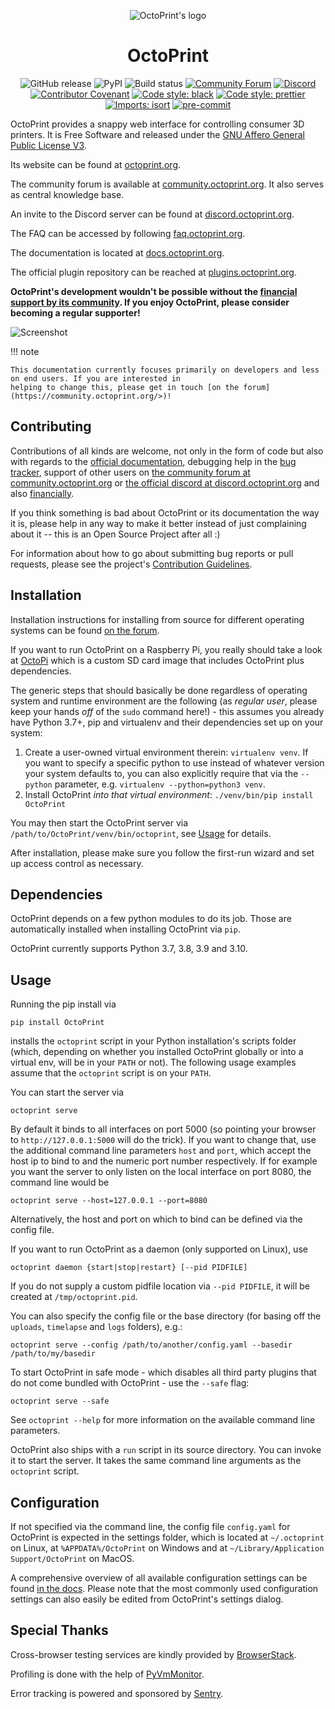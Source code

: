 <p align="center"><img src="https://octoprint.org/assets/img/logo.png" alt="OctoPrint's logo" /></p>

<h1 align="center">OctoPrint</h1>

<p align="center">
  <img src="https://img.shields.io/github/v/release/OctoPrint/OctoPrint?logo=github&logoColor=white" alt="GitHub release"/>
  <img src="https://img.shields.io/pypi/v/OctoPrint?logo=python&logoColor=white" alt="PyPI"/>
  <img src="https://img.shields.io/github/actions/workflow/status/OctoPrint/OctoPrint/build.yml?branch=master" alt="Build status"/>
  <a href="https://community.octoprint.org"><img src="https://img.shields.io/discourse/users?label=forum&logo=discourse&logoColor=white&server=https%3A%2F%2Fcommunity.octoprint.org" alt="Community Forum"/></a>
  <a href="https://discord.octoprint.org"><img src="https://img.shields.io/discord/704958479194128507?label=discord&logo=discord&logoColor=white" alt="Discord"/></a>
  <a href="https://octoprint.org/conduct/"><img src="https://img.shields.io/badge/Contributor%20Covenant-v2.0%20adopted-ff69b4.svg" alt="Contributor Covenant"/></a>
  <a href="https://github.com/psf/black"><img src="https://img.shields.io/badge/code%20style-black-000000.svg" alt="Code style: black"/></a>
  <a href="https://github.com/prettier/prettier"><img src="https://img.shields.io/badge/code_style-prettier-ff69b4.svg?style=flat-square" alt="Code style: prettier"/></a>
  <a href="https://pycqa.github.io/isort/"><img src="https://img.shields.io/badge/%20imports-isort-%231674b1" alt="Imports: isort"/></a>
  <a href="https://github.com/pre-commit/pre-commit"><img src="https://img.shields.io/badge/pre--commit-enabled-brightgreen?logo=pre-commit&logoColor=white" alt="pre-commit"/></a>
</p>

OctoPrint provides a snappy web interface for controlling consumer 3D printers. It is Free Software
and released under the [GNU Affero General Public License V3](https://www.gnu.org/licenses/agpl-3.0.html).

Its website can be found at [octoprint.org](https://octoprint.org/?utm_source=github&utm_medium=readme).

The community forum is available at [community.octoprint.org](https://community.octoprint.org/?utm_source=github&utm_medium=readme). It also serves as central knowledge base.

An invite to the Discord server can be found at [discord.octoprint.org](https://discord.octoprint.org).

The FAQ can be accessed by following [faq.octoprint.org](https://faq.octoprint.org/?utm_source=github&utm_medium=readme).

The documentation is located at [docs.octoprint.org](https://docs.octoprint.org).

The official plugin repository can be reached at [plugins.octoprint.org](https://plugins.octoprint.org/?utm_source=github&utm_medium=readme).

**OctoPrint's development wouldn't be possible without the [financial support by its community](https://octoprint.org/support-octoprint/?utm_source=github&utm_medium=readme).
If you enjoy OctoPrint, please consider becoming a regular supporter!**

![Screenshot](https://octoprint.org/assets/img/screenshot-readme.png)

!!! note

    This documentation currently focuses primarily on developers and less on end users. If you are interested in
    helping to change this, please get in touch [on the forum](https://community.octoprint.org/>)!

## Contributing

Contributions of all kinds are welcome, not only in the form of code but also with regards to the
[official documentation](https://docs.octoprint.org/), debugging help
in the [bug tracker](https://github.com/OctoPrint/OctoPrint/issues), support of other users on
[the community forum at community.octoprint.org](https://community.octoprint.org) or
[the official discord at discord.octoprint.org](https://discord.octoprint.org)
and also [financially](https://octoprint.org/support-octoprint/?utm_source=github&utm_medium=readme).

If you think something is bad about OctoPrint or its documentation the way it is, please help
in any way to make it better instead of just complaining about it -- this is an Open Source Project
after all :)

For information about how to go about submitting bug reports or pull requests, please see the project's
[Contribution Guidelines](https://github.com/OctoPrint/OctoPrint/blob/master/CONTRIBUTING.md).

## Installation

Installation instructions for installing from source for different operating
systems can be found [on the forum](https://community.octoprint.org/tags/c/support/guides/15/setup).

If you want to run OctoPrint on a Raspberry Pi, you really should take a look at [OctoPi](https://github.com/guysoft/OctoPi)
which is a custom SD card image that includes OctoPrint plus dependencies.

The generic steps that should basically be done regardless of operating system
and runtime environment are the following (as *regular
user*, please keep your hands *off* of the `sudo` command here!) - this assumes
you already have Python 3.7+, pip and virtualenv and their dependencies set up on your system:

1. Create a user-owned virtual environment therein: `virtualenv venv`. If you want to specify a specific python
   to use instead of whatever version your system defaults to, you can also explicitly require that via the `--python`
   parameter, e.g. `virtualenv --python=python3 venv`.
2. Install OctoPrint *into that virtual environment*: `./venv/bin/pip install OctoPrint`

You may then start the OctoPrint server via `/path/to/OctoPrint/venv/bin/octoprint`, see [Usage](#usage)
for details.

After installation, please make sure you follow the first-run wizard and set up
access control as necessary.

## Dependencies

OctoPrint depends on a few python modules to do its job. Those are automatically installed when installing
OctoPrint via `pip`.

OctoPrint currently supports Python 3.7, 3.8, 3.9 and 3.10.

## Usage

Running the pip install via

    pip install OctoPrint

installs the `octoprint` script in your Python installation's scripts folder
(which, depending on whether you installed OctoPrint globally or into a virtual env, will be in your `PATH` or not). The
following usage examples assume that the `octoprint` script is on your `PATH`.

You can start the server via

    octoprint serve

By default it binds to all interfaces on port 5000 (so pointing your browser to `http://127.0.0.1:5000`
will do the trick). If you want to change that, use the additional command line parameters `host` and `port`,
which accept the host ip to bind to and the numeric port number respectively. If for example you want the server
to only listen on the local interface on port 8080, the command line would be

    octoprint serve --host=127.0.0.1 --port=8080

Alternatively, the host and port on which to bind can be defined via the config file.

If you want to run OctoPrint as a daemon (only supported on Linux), use

    octoprint daemon {start|stop|restart} [--pid PIDFILE]

If you do not supply a custom pidfile location via `--pid PIDFILE`, it will be created at `/tmp/octoprint.pid`.

You can also specify the config file or the base directory (for basing off the `uploads`, `timelapse` and `logs` folders),
e.g.:

    octoprint serve --config /path/to/another/config.yaml --basedir /path/to/my/basedir

To start OctoPrint in safe mode - which disables all third party plugins that do not come bundled with OctoPrint - use
the ``--safe`` flag:

    octoprint serve --safe

See `octoprint --help` for more information on the available command line parameters.

OctoPrint also ships with a `run` script in its source directory. You can invoke it to start the server. It
takes the same command line arguments as the `octoprint` script.

## Configuration

If not specified via the command line, the config file `config.yaml` for OctoPrint is expected in the settings folder,
which is located at `~/.octoprint` on Linux, at `%APPDATA%/OctoPrint` on Windows and
at `~/Library/Application Support/OctoPrint` on MacOS.

A comprehensive overview of all available configuration settings can be found
[in the docs](https://docs.octoprint.org/en/master/configuration/config_yaml.html).
Please note that the most commonly used configuration settings can also easily
be edited from OctoPrint's settings dialog.

## Special Thanks

Cross-browser testing services are kindly provided by [BrowserStack](https://www.browserstack.com/).

Profiling is done with the help of [PyVmMonitor](https://www.pyvmmonitor.com).

Error tracking is powered and sponsored by [Sentry](https://sentry.io).
